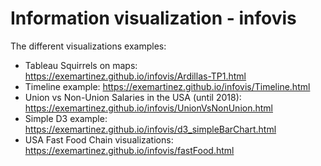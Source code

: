 # Information visualization - infovis

The different visualizations examples: 

* Tableau Squirrels on maps: https://exemartinez.github.io/infovis/Ardillas-TP1.html
* Timeline example: https://exemartinez.github.io/infovis/Timeline.html 
* Union vs Non-Union Salaries in the USA (until 2018): https://exemartinez.github.io/infovis/UnionVsNonUnion.html 
* Simple D3 example: https://exemartinez.github.io/infovis/d3_simpleBarChart.html
* USA Fast Food Chain visualizations: https://exemartinez.github.io/infovis/fastFood.html
